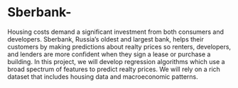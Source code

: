 # Sberbank-
Housing costs demand a significant investment from both consumers and developers. Sberbank, Russia’s oldest and largest bank, helps their customers by making predictions about realty prices so renters, developers, and lenders are more confident when they sign a lease or purchase a building.
In this project, we will develop regression algorithms which use a broad spectrum of features to predict realty prices. We will rely on a rich dataset that includes housing data and macroeconomic patterns.
